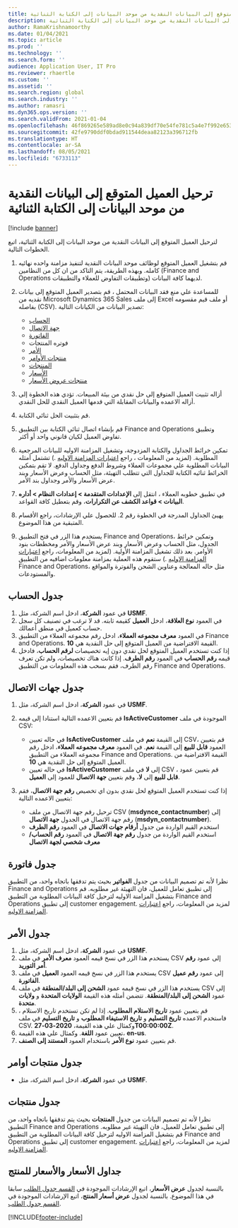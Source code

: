 ```yaml
---
title: ترحيل العميل المتوقع إلى البيانات النقدية من موحد البيانات إلى الكتابة الثنائية
description: يشرح هذا الموضوع كيفية ترحيل العميل المتوقع إلى البيانات النقدية من موحد البيانات إلى الكتابة الثنائية.
author: RamaKrishnamoorthy
ms.date: 01/04/2021
ms.topic: article
ms.prod: ''
ms.technology: ''
ms.search.form: ''
audience: Application User, IT Pro
ms.reviewer: rhaertle
ms.custom: ''
ms.assetid: ''
ms.search.region: global
ms.search.industry: ''
ms.author: ramasri
ms.dyn365.ops.version: ''
ms.search.validFrom: 2021-01-04
ms.openlocfilehash: 46f869265e589ad8e0c94a839df70e54fe781c5a4e7f992e6534e883b21801ae
ms.sourcegitcommit: 42fe9790ddf0bdad911544deaa82123a396712fb
ms.translationtype: HT
ms.contentlocale: ar-SA
ms.lasthandoff: 08/05/2021
ms.locfileid: "6733113"
---
```

# <a name="migrate-prospect-to-cash-data-from-data-integrator-to-dual-write"></a>ترحيل العميل المتوقع إلى البيانات النقدية من موحد البيانات إلى الكتابة الثنائية

[!include [banner](../../includes/banner.md)]

لترحيل العميل المتوقع إلى البيانات النقدية من موحد البيانات إلى الكتابة الثنائية، اتبع الخطوات التالية.

1. قم بتشغيل العميل المتوقع لوظائف موحد البيانات النقدية لتنفيذ مزامنة واحده نهائيه كامله. وبهذه الطريقة، يتم التاكد من ان كل من النظامين (Finance and Operations وتطبيقات التفاوض للعملاء والتطبيقات) لديهما كافة البيانات.
2. للمساعدة علي منع فقد البيانات المحتمل ، قم بتصدير العميل المتوقع إلى بيانات نقديه من Microsoft Dynamics 365 Sales إلى ملف Excel أو ملف قيم مقسومه بفاصله (CSV). تصدير البيانات من الكيانات التالية:

    - [الحساب](#account-table)
    - [جهة الاتصال](#contact-table)
    - [الفاتورة](#invoice-table)
    - فوتره المنتجات
    - [الأمر](#order-table)
    - [منتجات الأوامر](#order-products-table)
    - [المنتجات](#products-table)
    - [الأسعار](#quote-and-quote-product-tables)
    - [منتجات عروض الأسعار](#quote-and-quote-product-tables)

3. أزاله تثبيت العميل المتوقع إلى حل نقدي من بيئة المبيعات. تؤدي هذه الخطوة إلى أزاله الاعمده والبيانات المقابلة التي قدمها العميل النقدي للحل النقدي.
4. قم بتثبيت الحل ثنائي الكتابة.
5. قم بإنشاء اتصال ثنائي الكتابة بين التطبيق Finance and Operations وتطبيق تفاوض العميل لكيان قانوني واحد أو أكثر.
6. تمكين خرائط الجداول والكتابة المزدوجة، وتشغيل المزامنة الاوليه للبيانات المرجعية المطلوبة. (لمزيد من المعلومات ، راجع [اعتبارات المزامنة الاوليه](initial-sync-guidance.md) .) تشتمل أمثله البيانات المطلوبة علي مجموعات العملاء وشروط الدفع وجداول الدفع. لا تقم بتمكين الخرائط ثنائيه الكتابة للجداول التي تتطلب التهيئة، مثل الحساب وعرض الأسعار وبند عرض الأسعار والأمر وجداول بند الأمر.
7. في تطبيق خطوبه العملاء ، انتقل إلى **الإعدادات المتقدمة \> إعدادات النظام \> أداره البيانات \> قواعد الكشف عن التكرارات**، وقم بتعطيل كافة القواعد.
8. يهيئ الجداول المدرجة في الخطوة رقم 2. للحصول علي الإرشادات، راجع الأقسام المتبقية من هذا الموضوع.
9. يستخدم هذا الزر في فتح التطبيق Finance and Operations، وتمكين خرائط الجدول، مثل الحساب وعرض الأسعار وبند عرض الأسعار والأمر ومخططات بنود الأوامر. بعد ذلك تشغيل المزامنة الأولية. (لمزيد من المعلومات، راجع [اعتبارات المزامنة الاوليه](initial-sync-guidance.md) .) ستقوم هذه العملية بمزامنة معلومات اضافيه من التطبيق Finance and Operations، مثل حاله المعالجة وعناوين الشحن والفوترة والمواقع والمستودعات.

## <a name="account-table"></a>جدول الحساب

1. في عمود **الشركة**، ادخل اسم الشركة، مثل **USMF**.
2. في العمود **نوع العلاقة**، ادخل **العميل** كقيمه ثابته. قد لا ترغب في تصنيف كل سجل حساب كعميل في منطق أعمالك.
3. في العمود **معرف مجموعه العملاء**، ادخل رقم مجموعه العملاء من التطبيق Finance and Operations. القيمة الافتراضية من العميل المتوقع إلى حل النقدية هي **10**.
4. إذا كنت تستخدم العميل المتوقع لحل نقدي دون إيه تخصيصات **لرقم الحساب**، فادخل قيمه **رقم الحساب** في العمود **رقم الطرف**. إذا كانت هناك تخصيصات، ولم تكن تعرف رقم الطرف، فقم بسحب هذه المعلومات من التطبيق Finance and Operations.

## <a name="contact-table"></a>جدول جهات الاتصال

1. في عمود **الشركة**، ادخل اسم الشركة، مثل **USMF**.
2. قم بتعيين الاعمده التالية استنادا إلى قيمه **IsActiveCustomer** الموجودة في ملف CSV:

    - في حاله تعيين **IsActiveCustomer** إلى القيمة **نعم** في ملف CSV، قم بتعيين العمود **قابل للبيع** إلى القيمة **نعم**. في العمود **معرف مجموعه العملاء**، ادخل رقم مجموعه العملاء من التطبيق Finance and Operations. القيمة الافتراضية من العميل المتوقع إلى حل النقدية هي **10**.
    - في حاله تعيين **IsActiveCustomer** إلى **لا** في ملف CSV ، قم بتعيين عمود **قابل للبيع** إلى **لا**، وقم بتعيين **جهة الاتصال** للعمود إلى **العميل**.

3. إذا كنت تستخدم العميل المتوقع لحل نقدي بدون اي تخصيص **رقم جهة الاتصال**، فقم بتعيين الاعمده التالية:

    - ترحيل رقم جهة الاتصال من ملف CSV (**msdynce\_contactnumber**) إلى رقم جهة الاتصال في الجدول **جهة الاتصال** (**msdyn\_contactnumber**).
    - استخدم القيم الواردة من جدول **أرقام جهات الاتصال** في العمود **رقم الطرف**
    - استخدم القيم الواردة من جدول **رقم جهة الاتصال** في العمود **رقم الحساب/معرف شخصي لجهة الاتصال**

## <a name="invoice-table"></a>جدول فاتورة 

نظرا لأنه تم تصميم البيانات من جدول **الفواتير** بحيث يتم تدفقها باتجاه واحد، من التطبيق Finance and Operations إلى تطبيق تعامل للعميل، فان التهيئة غير مطلوبه. قم بتشغيل المزامنة الاوليه لترحيل كافة البيانات المطلوبة من التطبيق Finance and Operations إلى تطبيق customer engagement. لمزيد من المعلومات، راجع [اعتبارات المزامنة الاوليه](initial-sync-guidance.md).

## <a name="order-table"></a>جدول الأمر

1. في عمود **الشركة**، ادخل اسم الشركة، مثل **USMF**.
2. يستخدم هذا الزر في نسخ قيمه العمود **معرف الأمر** في ملف CSV إلى عمود **رقم أمر التوريد**.
3. يستخدم هذا الزر في نسخ قيمه العمود **العميل** في ملف CSV إلى عمود **رقم عميل الفاتورة**.
4. يستخدم هذا الزر في نسخ قيمه عمود **الشحن إلى البلد/المنطقة** في ملف CSV إلى عمود **الشحن إلى البلد/المنطقة**. تتضمن أمثله هذه القيمة **الولايات المتحدة** و **ولايات متحدة**.
5. قم بتعيين عمود **تاريخ الاستلام المطلوب**. إذا لم تكن تستخدم تاريخ الاستلام ، فاستخدم الاعمده **تاريخ التسليم** و **تاريخ الاستيفاء المطلوب** و **تاريخ التسليم** في ملف CSV. وكمثال علي هذه القيمة، **2020-03-27T00:00:00Z**.
6. تعيين عمود **اللغة**. وكمثال علي هذه القيمة، **en-us**.
7. قم بتعيين عمود **نوع الأمر** باستخدام العمود **المستند إلى الصنف**.

## <a name="order-products-table"></a>جدول منتجات أوامر

- في عمود **الشركة**، ادخل اسم الشركة، مثل **USMF**.

## <a name="products-table"></a>جدول منتجات

نظرا لأنه تم تصميم البيانات من جدول **المنتجات** بحيث يتم تدفقها باتجاه واحد، من التطبيق Finance and Operations إلى تطبيق تعامل للعميل، فان التهيئة غير مطلوبه. قم بتشغيل المزامنة الاوليه لترحيل كافة البيانات المطلوبة من التطبيق Finance and Operations إلى تطبيق customer engagement. لمزيد من المعلومات، راجع [اعتبارات المزامنة الاوليه](initial-sync-guidance.md).

## <a name="quote-and-quote-product-tables"></a>جداول الأسعار والأسعار للمنتج

بالنسبة لجدول **عرض الأسعار**، اتبع الإرشادات الموجودة في [القسم جدول الطلب](#order-table) سابقا في هذا الموضوع. بالنسبة لجدول **عرض أسعار المنتج**، اتبع الإرشادات الموجودة في [القسم جدول الطلب](#order-products-table).


[!INCLUDE[footer-include](../../../../includes/footer-banner.md)]